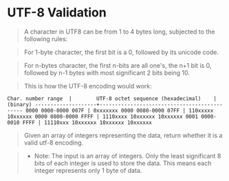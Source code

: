 # UTF-8 Validation
> A character in UTF8 can be from 1 to 4 bytes long, subjected to the following rules:

> For 1-byte character, the first bit is a 0, followed by its unicode code.

> For n-bytes character, the first n-bits are all one's, the n+1 bit is 0, followed by n-1 bytes with most significant 2 bits being 10.

> This is how the UTF-8 encoding would work:

`Char. number range  |        UTF-8 octet sequence
      (hexadecimal)    |              (binary)
   --------------------+---------------------------------------------
   0000 0000-0000 007F | 0xxxxxxx
   0000 0080-0000 07FF | 110xxxxx 10xxxxxx
   0000 0800-0000 FFFF | 1110xxxx 10xxxxxx 10xxxxxx
   0001 0000-0010 FFFF | 11110xxx 10xxxxxx 10xxxxxx 10xxxxxx`
> Given an array of integers representing the data, return whether it is a valid utf-8 encoding.

> * Note: The input is an array of integers. Only the least significant 8 bits of each integer is used to store the data. This means each integer represents only 1 byte of data.
